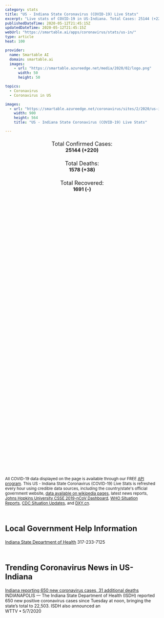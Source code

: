 ```yaml
---
category: stats
title: "US - Indiana State Coronavirus (COVID-19) Live Stats"
excerpt: "Live stats of COVID-19 in US-Indiana. Total Cases: 25144 (+220), Deaths: 1578 (+38), Recoveries: 1691(-)."
publishedDateTime: 2020-05-12T21:45:15Z
updatedDateTime: 2020-05-12T21:45:15Z
webUrl: "https://smartable.ai/apps/coronavirus/stats/us-in/"
type: article
heat: 100

provider:
  name: Smartable AI
  domain: smartable.ai
  images:
    - url: "https://smartable.azureedge.net/media/2020/02/logo.png"
      width: 50
      height: 50

topics:
  - Coronavirus
  - Coronavirus in US

images:
  - url: "https://smartable.azureedge.net/coronavirus/sites/2/2020/us-in.jpg"
    width: 900
    height: 564
    title: "US - Indiana State Coronavirus (COVID-19) Live Stats"

---
```

<div class="total-stats" style="text-align: center;">
    <h3>
	    <div style="font-size: 18px; font-weight: 400;">Total Confirmed Cases:</div>
	    25144 (<span class='red'>+220</span>)
    </h3>
    <h3>
	    <div style="font-size: 18px; font-weight: 400;">Total Deaths:</div>
	    1578 (<span class='red'>+38</span>)
    </h3>
    <h3>
	    <div style="font-size: 18px; font-weight: 400;">Total Recovered:</div>
	    1691 (-)
    </h3>
</div>

<script type="text/javascript" src="https://www.gstatic.com/charts/loader.js"></script>

<div id="time_series_chart" style="width: 100%; height: 400px;"></div>
<script type="text/javascript">
  google.charts.load('current', {'packages':['corechart']});
  google.charts.setOnLoadCallback(drawChart);
  function drawChart() {
    var data = google.visualization.arrayToDataTable([
      ['Date', 'Total Cases', 'Total Deaths', 'Total Recovered'],
      ['1/22/2020', 0, 0, 0],['1/23/2020', 0, 0, 0],['1/24/2020', 0, 0, 0],['1/25/2020', 0, 0, 0],['1/26/2020', 0, 0, 0],['1/27/2020', 0, 0, 0],['1/28/2020', 0, 0, 0],['1/29/2020', 0, 0, 0],['1/30/2020', 0, 0, 0],['1/31/2020', 0, 0, 0],['2/1/2020', 0, 0, 0],['2/2/2020', 0, 0, 0],['2/3/2020', 0, 0, 0],['2/4/2020', 0, 0, 0],['2/5/2020', 0, 0, 0],['2/6/2020', 0, 0, 0],['2/7/2020', 0, 0, 0],['2/8/2020', 0, 0, 0],['2/9/2020', 0, 0, 0],['2/10/2020', 0, 0, 0],['2/11/2020', 0, 0, 0],['2/12/2020', 0, 0, 0],['2/13/2020', 0, 0, 0],['2/14/2020', 0, 0, 0],['2/15/2020', 0, 0, 0],['2/16/2020', 0, 0, 0],['2/17/2020', 0, 0, 0],['2/18/2020', 0, 0, 0],['2/19/2020', 0, 0, 0],['2/20/2020', 0, 0, 0],['2/21/2020', 0, 0, 0],['2/22/2020', 0, 0, 0],['2/23/2020', 0, 0, 0],['2/24/2020', 0, 0, 0],['2/25/2020', 0, 0, 0],['2/26/2020', 0, 0, 0],['2/27/2020', 0, 0, 0],['2/28/2020', 0, 0, 0],['2/29/2020', 0, 0, 0],['3/1/2020', 0, 0, 0],['3/2/2020', 0, 0, 0],['3/3/2020', 0, 0, 0],['3/4/2020', 0, 0, 0],['3/5/2020', 0, 0, 0],['3/6/2020', 1, 0, 0],['3/7/2020', 1, 0, 0],['3/8/2020', 2, 0, 0],['3/9/2020', 3, 0, 0],['3/10/2020', 6, 0, 0],['3/11/2020', 11, 0, 0],['3/12/2020', 12, 0, 0],['3/13/2020', 12, 0, 0],['3/14/2020', 15, 0, 0],['3/15/2020', 20, 0, 0],['3/16/2020', 24, 2, 0],['3/17/2020', 30, 2, 0],['3/18/2020', 39, 2, 0],['3/19/2020', 61, 2, 0],['3/20/2020', 87, 3, 0],['3/21/2020', 128, 4, 0],['3/22/2020', 204, 7, 0],['3/23/2020', 271, 7, 0],['3/24/2020', 370, 12, 0],['3/25/2020', 479, 14, 0],['3/26/2020', 657, 17, 0],['3/27/2020', 981, 25, 0],['3/28/2020', 1232, 31, 0],['3/29/2020', 1514, 32, 0],['3/30/2020', 1787, 35, 0],['3/31/2020', 2159, 49, 0],['4/1/2020', 2569, 65, 0],['4/2/2020', 3039, 78, 0],['4/3/2020', 3437, 102, 0],['4/4/2020', 3973, 117, 0],['4/5/2020', 4431, 128, 0],['4/6/2020', 4976, 144, 0],['4/7/2020', 5530, 174, 0],['4/8/2020', 5963, 204, 28],['4/9/2020', 6371, 246, 28],['4/10/2020', 6925, 301, 58],['4/11/2020', 7451, 331, 58],['4/12/2020', 7941, 344, 105],['4/13/2020', 8310, 354, 105],['4/14/2020', 8515, 387, 131],['4/15/2020', 8949, 436, 146],['4/16/2020', 9537, 480, 150],['4/17/2020', 10154, 519, 150],['4/18/2020', 10641, 545, 173],['4/19/2020', 11211, 562, 1557],['4/20/2020', 11688, 577, 1559],['4/21/2020', 12097, 635, 1559],['4/22/2020', 12438, 666, 1559],['4/23/2020', 13039, 706, 1559],['4/24/2020', 13041, 706, 1559],['4/25/2020', 14399, 785, 175],['4/26/2020', 15023, 813, 175],['4/27/2020', 15971, 932, 175],['4/28/2020', 16592, 992, 175],['4/29/2020', 17186, 1065, 175],['4/30/2020', 17989, 1114, 175],['5/1/2020', 18626, 1166, 175],['5/2/2020', 19310, 1229, 175],['5/3/2020', 19944, 1246, 175],['5/4/2020', 20518, 1264, 175],['5/5/2020', 21046, 1326, 175],['5/6/2020', 21885, 1377, 1559],['5/7/2020', 22748, 1414, 1559],['5/8/2020', 23387, 1447, 1559],['5/9/2020', 24006, 1490, 1559],['5/10/2020', 24452, 1508, 1559],['5/11/2020', 24924, 1540, 1691],['5/12/2020', 25144, 1578, 1691],
    ]);
    var options = {
      curveType: 'none',
      chartArea: {'width': '80%', 'height': '80%'},
      legend: { position: 'top' },
      lineWidth: 5,
      colors: ['#f60109', '#444444', '#81B71F']
    };
    var chart = new google.visualization.LineChart(document.getElementById('time_series_chart'));
    chart.draw(data, options);
  }
</script>

<div id="geo_chart" style="width: 100%; height: 500px;"></div>
<script type="text/javascript">
  google.charts.load('current', {
    'packages':['geochart'],
    'mapsApiKey': 'AIzaSyDk1HhVhLaveyKrUhhHZ5YwzIpEcbdal6U'
  });
  google.charts.setOnLoadCallback(drawRegionsMap);
  function drawRegionsMap() {
    var data = google.visualization.arrayToDataTable([
      ['LATITUDE', 'LONGITUDE', 'DESCRIPTION', 'Total Cases', 'Total Deaths'],
      [39.8522, -77.2865, "Adams", 9, 1],[41.1966, -84.9245, "Allen", 839, 64],[39.2094, -85.9183, "Bartholomew", 363, 29],[40.0106, -86.4997, "Boone", 240, 34],[39.3085, -86.1227, "Brown", 26, 1],[40.5452, -86.5242, "Carroll", 71, 2],[40.8644, -86.5, "Cass", 1526, 4],[38.5395, -85.7655, "Clark", 385, 30],[39.2769, -87.1126, "Clay", 24, 1],[40.1944, -86.6671, "Clinton", 97, 2],[38.3714, -86.3444, "Crawford", 21, 1],[39.0676, -84.9053, "Dearborn", 151, 13],[39.4279, -85.6286, "Decatur", 223, 32],[41.3147, -84.9012, "DeKalb", 24, 2],[40.3138, -85.5009, "Delaware", 229, 19],[38.3934, -86.9404, "Dubois", 46, 0],[41.5336, -86.0138, "Elkhart", 497, 18],[39.6582, -85.141, "Fayette", 64, 4],[38.3513, -85.9372, "Floyd", 233, 30],[40.1089, -87.1577, "Fountain", 16, 2],[39.4233, -85.0114, "Franklin", 109, 8],[41.0192, -86.4125, "Fulton", 36, 1],[38.2786, -87.377, "Gibson", 8, 0],[40.6126, -85.5592, "Grant", 172, 18],[38.9879, -87.0813, "Greene", 151, 17],[39.9658, -86.1461, "Hamilton", 946, 86],[39.8857, -85.6086, "Hancock", 272, 20],[38.124, -85.9736, "Harrison", 161, 13],[39.8065, -86.5401, "Hendricks", 991, 66],[39.9973, -85.2512, "Henry", 88, 2],[40.4483, -86.1345, "Howard", 257, 10],[40.741, -85.5618, "Huntington", 14, 2],[38.8247, -86.1716, "Jackson", 284, 1],[40.9059, -87.1612, "Jasper", 46, 1],[38.9853, -85.6106, "Jennings", 98, 5],[39.4638, -86.1345, "Johnson", 842, 94],[38.7991, -87.4604, "Knox", 22, 0],[41.0743, -85.8923, "Kosciusko", 46, 2],[41.648, -85.4179, "LaGrange", 39, 2],[41.443, -87.4702, "Lake", 2516, 135],[41.7563, -86.8181, "LaPorte", 329, 12],[38.9172, -86.5557, "Lawrence", 121, 17],[40.2743, -85.8371, "Madison", 518, 66],[39.8362, -86.1752, "Marion", 7580, 455],[41.2159, -86.4236, "Marshall", 34, 1],[40.602, -85.9275, "Miami", 127, 1],[39.1637, -86.5257, "Monroe", 145, 9],[40.0428, -86.8975, "Montgomery", 141, 5],[39.5337, -86.3778, "Morgan", 211, 9],[40.9523, -87.299, "Newton", 66, 10],[41.4277, -85.355, "Noble", 136, 16],[38.9531, -84.8546, "Ohio", 9, 0],[38.5462, -86.6202, "Orange", 115, 19],[39.2861, -86.7726, "Owen", 28, 1],[41.685, -86.9804, "Porter", 338, 10],[38.2042, -87.9151, "Posey", 15, 0],[39.5211, -86.7995, "Putnam", 94, 5],[40.1898, -85.2037, "Randolph", 39, 2],[39.2373, -85.0931, "Ripley", 101, 6],[39.4981, -85.4676, "Rush", 48, 2],[38.6854, -85.7831, "Scott", 81, 2],[39.6738, -85.7052, "Shelby", 336, 23],[41.6228, -86.3377, "St. Joseph", 836, 31],[41.1989, -86.8922, "Starke", 22, 2],[41.6432, -85.005, "Steuben", 63, 2],[39.0973, -87.4074, "Sullivan", 20, 0],[38.7427, -85.0783, "Switzerland", 16, 0],[40.5076, -86.8527, "Tippecanoe", 245, 2],[40.3795, -86.0868, "Tipton", 21, 1],[38.024, -87.512, "Vanderburgh", 189, 2],[39.4936, -87.2667, "Vigo", 84, 7],[40.9807, -85.8393, "Wabash", 64, 2],[40.1973, -87.527, "Warren", 13, 1],[38.0469, -87.2847, "Warrick", 123, 20],[38.5549, -86.2778, "Washington", 48, 1],[39.9447, -84.8308, "Wayne", 150, 5],[40.6568, -85.2225, "Wells", 11, 0],[40.6622, -86.8678, "White", 152, 1],[41.2308, -85.3201, "Whitley", 22, 1],[38.7369, -85.5387, "Jefferson", 36, 0],[40.4882, -87.0857, "Benton", 13, 0],[40.492, -85.1468, "Jay", 23, 0],[40.4537, -85.3736, "Blackford", 14, 1],[38.1692, -86.8257, "Spencer", 10, 1],[39.7665, -87.2295, "Parke", 20, 0],[39.6349, -84.926, "Union", 19, 0],[38.7221, -86.8002, "Martin", 7, 0],[38.6679, -86.9974, "Daviess", 56, 17],[39.667, -87.5203, "Vermillion", 8, 0],[41.0535, -86.6037, "Pulaski", 34, 0],[37.9106, -86.7377, "Perry", 28, 0],[38.3827, -87.2129, "Pike", 3, 0],
    ]);
    var options = {
      backgroundColor: {fill:'transparent',stroke:'#FFF' ,strokeWidth:0 }, 
      displayMode: 'markers',
      region: 'US-IN', 
      resolution: 'metros',
      colorAxis: {colors: ['#F27D81', '#f60109']},
      sizeAxis: {minSize:3,  maxSize:12},
    };
    var chart = new google.visualization.GeoChart(document.getElementById('geo_chart'));
    chart.draw(data, options);
  };
</script>

<div id="geo_table"></div>
<script type="text/javascript">
  google.charts.load('current', {'packages':['table']});
  google.charts.setOnLoadCallback(drawTable);
  function drawTable() {
    var data = new google.visualization.DataTable();
    data.addColumn('string', 'Location');
    data.addColumn('number', 'Total Cases');
    data.addColumn('number', 'New Cases');
    data.addColumn('number', 'Active Cases');
    data.addColumn('number', 'Total Deaths');
    data.addColumn('number', 'New Deaths');
    data.addColumn('number', 'Total Recovered');
    data.addRows([
      [{v:"Adams", f:"Adams"}, 9, 0, 8, 1, 0, 0],[{v:"Allen", f:"Allen"}, 839, 5, 775, 64, 1, 0],[{v:"Bartholomew", f:"Bartholomew"}, 363, 3, 334, 29, 0, 0],[{v:"Boone", f:"Boone"}, 240, 3, 206, 34, 0, 0],[{v:"Brown", f:"Brown"}, 26, 0, 25, 1, 0, 0],[{v:"Carroll", f:"Carroll"}, 71, 0, 69, 2, 0, 0],[{v:"Cass", f:"Cass"}, 1526, 2, 1522, 4, 0, 0],[{v:"Clark", f:"Clark"}, 385, 3, 355, 30, 0, 0],[{v:"Clay", f:"Clay"}, 24, 0, 23, 1, 0, 0],[{v:"Clinton", f:"Clinton"}, 97, 1, 95, 2, 0, 0],[{v:"Crawford", f:"Crawford"}, 21, 0, 20, 1, 0, 0],[{v:"Dearborn", f:"Dearborn"}, 151, 0, 138, 13, 0, 0],[{v:"Decatur", f:"Decatur"}, 223, 3, 191, 32, 1, 0],[{v:"DeKalb", f:"DeKalb"}, 24, 0, 22, 2, 0, 0],[{v:"Delaware", f:"Delaware"}, 229, 0, 210, 19, 0, 0],[{v:"Dubois", f:"Dubois"}, 46, 0, 46, 0, 0, 0],[{v:"Elkhart", f:"Elkhart"}, 497, 3, 479, 18, 0, 0],[{v:"Fayette", f:"Fayette"}, 64, 2, 60, 4, 0, 0],[{v:"Floyd", f:"Floyd"}, 233, 0, 203, 30, 1, 0],[{v:"Fountain", f:"Fountain"}, 16, 0, 14, 2, 0, 0],[{v:"Franklin", f:"Franklin"}, 109, 2, 48, 8, 0, 53],[{v:"Fulton", f:"Fulton"}, 36, 0, 35, 1, 0, 0],[{v:"Gibson", f:"Gibson"}, 8, 0, 8, 0, 0, 0],[{v:"Grant", f:"Grant"}, 172, 0, 154, 18, 1, 0],[{v:"Greene", f:"Greene"}, 151, 0, 134, 17, 4, 0],[{v:"Hamilton", f:"Hamilton"}, 946, 10, 860, 86, 2, 0],[{v:"Hancock", f:"Hancock"}, 272, 2, 252, 20, 1, 0],[{v:"Harrison", f:"Harrison"}, 161, 1, 148, 13, 1, 0],[{v:"Hendricks", f:"Hendricks"}, 991, 15, 925, 66, 1, 0],[{v:"Henry", f:"Henry"}, 88, 3, 86, 2, 0, 0],[{v:"Howard", f:"Howard"}, 257, 1, 247, 10, 0, 0],[{v:"Huntington", f:"Huntington"}, 14, 0, 12, 2, 0, 0],[{v:"Jackson", f:"Jackson"}, 284, 2, 283, 1, 0, 0],[{v:"Jasper", f:"Jasper"}, 46, 0, 45, 1, 0, 0],[{v:"Jennings", f:"Jennings"}, 98, 0, 93, 5, 0, 0],[{v:"Johnson", f:"Johnson"}, 842, 15, 745, 94, 4, 3],[{v:"Knox", f:"Knox"}, 22, 0, 22, 0, 0, 0],[{v:"Kosciusko", f:"Kosciusko"}, 46, 1, 44, 2, 0, 0],[{v:"LaGrange", f:"LaGrange"}, 39, 0, 37, 2, 0, 0],[{v:"Lake", f:"Lake"}, 2516, 23, 2381, 135, 1, 0],[{v:"LaPorte", f:"LaPorte"}, 329, 0, 317, 12, 0, 0],[{v:"Lawrence", f:"Lawrence"}, 121, 1, 104, 17, 0, 0],[{v:"Madison", f:"Madison"}, 518, 6, 452, 66, 0, 0],[{v:"Marion", f:"Marion"}, 7580, 70, 7125, 455, 7, 0],[{v:"Marshall", f:"Marshall"}, 34, 0, 33, 1, 0, 0],[{v:"Miami", f:"Miami"}, 127, 1, 126, 1, 0, 0],[{v:"Monroe", f:"Monroe"}, 145, 0, 136, 9, 0, 0],[{v:"Montgomery", f:"Montgomery"}, 141, 1, 136, 5, 0, 0],[{v:"Morgan", f:"Morgan"}, 211, 3, 202, 9, 0, 0],[{v:"Newton", f:"Newton"}, 66, 0, 56, 10, 0, 0],[{v:"Noble", f:"Noble"}, 136, 1, 120, 16, 0, 0],[{v:"Ohio", f:"Ohio"}, 9, 0, 9, 0, 0, 0],[{v:"Orange", f:"Orange"}, 115, 0, 96, 19, 0, 0],[{v:"Owen", f:"Owen"}, 28, 0, 27, 1, 0, 0],[{v:"Porter", f:"Porter"}, 338, 7, 264, 10, 0, 64],[{v:"Posey", f:"Posey"}, 15, 0, 15, 0, 0, 0],[{v:"Putnam", f:"Putnam"}, 94, 4, 89, 5, 0, 0],[{v:"Randolph", f:"Randolph"}, 39, 2, 37, 2, 0, 0],[{v:"Ripley", f:"Ripley"}, 101, 0, 95, 6, 0, 0],[{v:"Rush", f:"Rush"}, 48, 0, 46, 2, 0, 0],[{v:"Scott", f:"Scott"}, 81, 0, 79, 2, 0, 0],[{v:"Shelby", f:"Shelby"}, 336, 11, 313, 23, 0, 0],[{v:"St. Joseph", f:"St. Joseph"}, 836, 7, 805, 31, 1, 0],[{v:"Starke", f:"Starke"}, 22, 0, 20, 2, 0, 0],[{v:"Steuben", f:"Steuben"}, 63, 0, 61, 2, 0, 0],[{v:"Sullivan", f:"Sullivan"}, 20, 0, 20, 0, 0, 0],[{v:"Switzerland", f:"Switzerland"}, 16, 0, 16, 0, 0, 0],[{v:"Tippecanoe", f:"Tippecanoe"}, 245, 1, 243, 2, 0, 0],[{v:"Tipton", f:"Tipton"}, 21, 0, 20, 1, 0, 0],[{v:"Vanderburgh", f:"Vanderburgh"}, 189, 0, 132, 2, 0, 55],[{v:"Vigo", f:"Vigo"}, 84, 1, 77, 7, 0, 0],[{v:"Wabash", f:"Wabash"}, 64, 0, 62, 2, 0, 0],[{v:"Warren", f:"Warren"}, 13, 0, 12, 1, 0, 0],[{v:"Warrick", f:"Warrick"}, 123, 0, 103, 20, 0, 0],[{v:"Washington", f:"Washington"}, 48, 0, 47, 1, 0, 0],[{v:"Wayne", f:"Wayne"}, 150, 0, 145, 5, 0, 0],[{v:"Wells", f:"Wells"}, 11, 0, 11, 0, 0, 0],[{v:"White", f:"White"}, 152, 0, 151, 1, 0, 0],[{v:"Whitley", f:"Whitley"}, 22, 0, 21, 1, 0, 0],[{v:"Jefferson", f:"Jefferson"}, 36, 0, 36, 0, 0, 0],[{v:"Benton", f:"Benton"}, 13, 0, 13, 0, 0, 0],[{v:"Jay", f:"Jay"}, 23, 0, 23, 0, 0, 0],[{v:"Blackford", f:"Blackford"}, 14, 0, 13, 1, 0, 0],[{v:"Spencer", f:"Spencer"}, 10, 0, 9, 1, 0, 0],[{v:"Parke", f:"Parke"}, 20, 0, 20, 0, 0, 0],[{v:"Union", f:"Union"}, 19, 0, 19, 0, 0, 0],[{v:"Martin", f:"Martin"}, 7, 0, 7, 0, 0, 0],[{v:"Daviess", f:"Daviess"}, 56, 0, 39, 17, 0, 0],[{v:"Vermillion", f:"Vermillion"}, 8, 0, 8, 0, 0, 0],[{v:"Pulaski", f:"Pulaski"}, 34, 0, 34, 0, 0, 0],[{v:"Perry", f:"Perry"}, 28, 4, 28, 0, 0, 0],[{v:"Pike", f:"Pike"}, 3, 0, 3, 0, 0, 0],
    ]);
    data.setProperty(0, 0, 'style', 'min-width:100px');
    var table = new google.visualization.Table(document.getElementById('geo_table'));
    table.draw(data, {allowHtml: true, sortColumn: 2, sortAscending: false, width: '660px', height: '100%'});
  }
</script>

<span style="font-size: 13px">All COVID-19 data displayed on the page is available through our FREE <a href="https://developer.smartable.ai">API program</a>. This US - Indiana State Coronavirus (COVID-19) Live Stats is refreshed every hour using credible data sources, including the country/state's official government website, <a href="https://en.wikipedia.org/wiki/2019%E2%80%9320_coronavirus_pandemic" target="_blank">data available on wikipedia pages</a>, latest news reports, <a href="https://systems.jhu.edu/research/public-health/ncov/" target="_blank">Johns Hopkins University CSSE 2019-nCoV Dashboard</a>, <a href="https://www.who.int/emergencies/diseases/novel-coronavirus-2019/situation-reports" target="_blank">WHO Situation Reports</a>, <a href="https://www.cdc.gov/coronavirus/2019-ncov/index.html" target="_blank">CDC Situation Updates</a>, and <a href="https://ncov.dxy.cn/ncovh5/view/pneumonia" target="_blank">DXY.cn</a>.</span>

<h2 id="news" class="center" style="margin-top: 60px; font-size: 25px;">Local Government Help Information</h2>
<div class="info center">
<a href="https://www.in.gov/isdh/28470.htm" target="_blank">Indiana State Department of Health</a> 317-233-7125
</div>
<h2 id="news" class="center" style="margin-top: 60px; font-size: 25px;">Trending Coronavirus News in US-Indiana</h2>
<div class="row">
<div class="col-md-6 col-sm-12">
  <div class="content-card">
	<a href="https://cbs4indy.com/news/indiana-reporting-650-new-coronavirus-cases-31-additional-deaths/"><div class="card-image" style="background-image: url(https://cbs4indy.com/wp-content/uploads/sites/22/2020/05/0507_Featured.png?w=1280&h=720&crop=1)"></div></a>
	<div class="content">
		<div class="card-title"><a href="https://cbs4indy.com/news/indiana-reporting-650-new-coronavirus-cases-31-additional-deaths/">Indiana reporting 650 new coronavirus cases, 31 additional deaths</a></div>
		<div class="card-excerpt">INDIANAPOLIS — The Indiana State Department of Health (ISDH) reported 650 new positive coronavirus cases since Tuesday at noon, bringing the state’s total to 22,503. ISDH also announced an</div>
		<div class="card-meta">
			<span class="card-provider">WTTV</span> • <span class="card-date">5/7/2020</span>
		</div>
	</div>
  </div>
</div>

</div>

